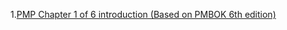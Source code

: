 1.[PMP Chapter 1 of 6 introduction (Based on PMBOK 6th edition)](https://www.slideshare.net/ShamilHabet/pmp-chapter-1-of-6-introduction-based-on-pmbok-6th-edition)  
